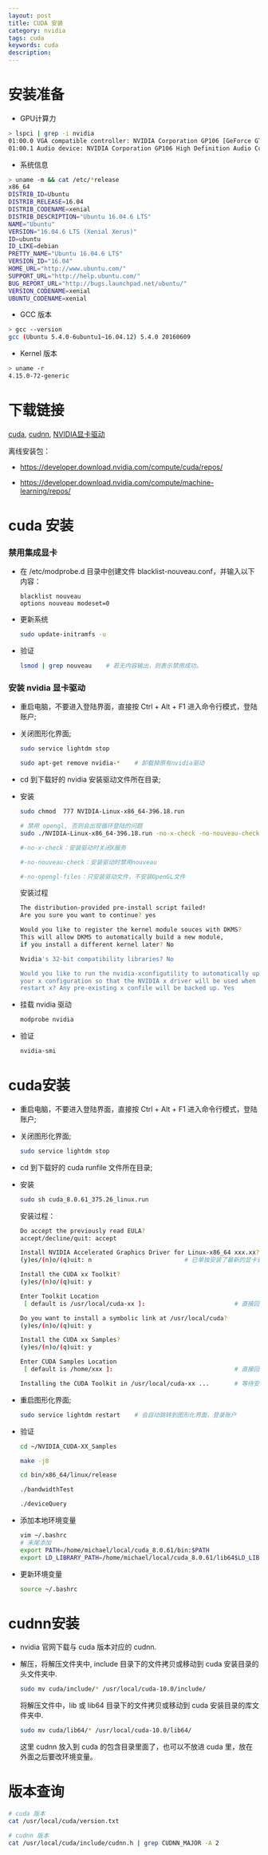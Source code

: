 ```yaml
---
layout: post
title: CUDA 安装
category: nvidia
tags: cuda
keywords: cuda
description:
---
```


# 安装准备

- GPU计算力

```bash
> lspci | grep -i nvidia
01:00.0 VGA compatible controller: NVIDIA Corporation GP106 [GeForce GTX 1060 3GB] (rev a1)
01:00.1 Audio device: NVIDIA Corporation GP106 High Definition Audio Controller (rev a1)
```

- 系统信息

```bash
> uname -m && cat /etc/*release
x86_64
DISTRIB_ID=Ubuntu
DISTRIB_RELEASE=16.04
DISTRIB_CODENAME=xenial
DISTRIB_DESCRIPTION="Ubuntu 16.04.6 LTS"
NAME="Ubuntu"
VERSION="16.04.6 LTS (Xenial Xerus)"
ID=ubuntu
ID_LIKE=debian
PRETTY_NAME="Ubuntu 16.04.6 LTS"
VERSION_ID="16.04"
HOME_URL="http://www.ubuntu.com/"
SUPPORT_URL="http://help.ubuntu.com/"
BUG_REPORT_URL="http://bugs.launchpad.net/ubuntu/"
VERSION_CODENAME=xenial
UBUNTU_CODENAME=xenial
```

- GCC 版本

```bash
> gcc --version
gcc (Ubuntu 5.4.0-6ubuntu1~16.04.12) 5.4.0 20160609
```

- Kernel 版本

```bash
> uname -r
4.15.0-72-generic
```


# 下载链接

[cuda](https://developer.nvidia.com/cuda-zone), [cudnn](https://developer.nvidia.com/cudnn), [NVIDIA显卡驱动](https://www.nvidia.cn/Download/index.aspx?lang=cn)

离线安装包：

- https://developer.download.nvidia.com/compute/cuda/repos/

- https://developer.download.nvidia.com/compute/machine-learning/repos/

# cuda 安装

### 禁用集成显卡

- 在 /etc/modprobe.d 目录中创建文件 blacklist-nouveau.conf，并输入以下内容：

    ```
    blacklist nouveau
    options nouveau modeset=0
    ```

- 更新系统

    ```bash
    sudo update-initramfs -u
    ```

- 验证

    ```bash
    lsmod | grep nouveau    # 若无内容输出，则表示禁用成功。
    ```

### 安装 nvidia 显卡驱动

- 重启电脑，不要进入登陆界面，直接按 Ctrl + Alt + F1 进入命令行模式，登陆账户;

- 关闭图形化界面;

    ```bash
    sudo service lightdm stop

    sudo apt-get remove nvidia-*    # 卸载掉原有nvidia驱动
    ```

- cd 到下载好的 nvidia 安装驱动文件所在目录;

- 安装

    ```bash
    sudo chmod  777 NVIDIA-Linux-x86_64-396.18.run

    # 禁用 opengl, 否则会出现循环登陆的问题
    sudo ./NVIDIA-Linux-x86_64-396.18.run -no-x-check -no-nouveau-check -no-opengl-files

    #-no-x-check：安装驱动时关闭X服务

    #-no-nouveau-check：安装驱动时禁用nouveau

    #-no-opengl-files：只安装驱动文件，不安装OpenGL文件

    ```

    安装过程

    ```bash
    The distribution-provided pre-install script failed!
    Are you sure you want to continue? yes

    Would you like to register the kernel module souces with DKMS?
    This will allow DKMS to automatically build a new module,
    if you install a different kernel later? No

    Nvidia's 32-bit compatibility libraries? No

    Would you like to run the nvidia-xconfigutility to automatically update
    your x configuration so that the NVIDIA x driver will be used when you
    restart x? Any pre-existing x confile will be backed up. Yes
    ```

- 挂载 nvidia 驱动

    ```bash
    modprobe nvidia
    ```

- 验证

    ```bash
    nvidia-smi
    ```

# cuda安装

- 重启电脑，不要进入登陆界面，直接按 Ctrl + Alt + F1 进入命令行模式，登陆账户;

- 关闭图形化界面;

    ```bash
    sudo service lightdm stop
    ```

- cd 到下载好的 cuda runfile 文件所在目录;

- 安装

    ```bash
    sudo sh cuda_8.0.61_375.26_linux.run
    ```

    安装过程：

    ```bash
    Do accept the previously read EULA?
    accept/decline/quit: accept

    Install NVIDIA Accelerated Graphics Driver for Linux-x86_64 xxx.xx?
    (y)es/(n)o/(q)uit: n                          # 已单独安装了最新的显卡驱动

    Install the CUDA xx Toolkit?
    (y)es/(n)o/(q)uit: y

    Enter Toolkit Location
     [ default is /usr/local/cuda-xx ]:                         # 直接回车

    Do you want to install a symbolic link at /usr/local/cuda?
    (y)es/(n)o/(q)uit: y

    Install the CUDA xx Samples?
    (y)es/(n)o/(q)uit: y

    Enter CUDA Samples Location
     [ default is /home/xxx ]:                                  # 直接回车

    Installing the CUDA Toolkit in /usr/local/cuda-xx ...       # 等待安装完成
    ```

- 重启图形化界面;

    ```bash
    sudo service lightdm restart    # 会自动跳转到图形化界面，登录账户
    ```

- 验证

    ```bash
    cd ~/NVIDIA_CUDA-XX_Samples

    make -j8

    cd bin/x86_64/linux/release

    ./bandwidthTest

    ./deviceQuery
    ```

- 添加本地环境变量

    ```bash
    vim ~/.bashrc
    # 末尾添加
    export PATH=/home/michael/local/cuda_8.0.61/bin:$PATH
    export LD_LIBRARY_PATH=/home/michael/local/cuda_8.0.61/lib64$LD_LIBRARY_PATH
    ```

- 更新环境变量

    ```bash
    source ~/.bashrc
    ```

# cudnn安装

- nvidia 官网下载与 cuda 版本对应的 cudnn.

- 解压，将解压文件夹中, include 目录下的文件拷贝或移动到 cuda 安装目录的头文件夹中.

    ```bash
    sudo mv cuda/include/* /usr/local/cuda-10.0/include/
    ```

    将解压文件中，lib 或 lib64 目录下的文件拷贝或移动到 cuda 安装目录的库文件夹中.

    ```bash
    sudo mv cuda/lib64/* /usr/local/cuda-10.0/lib64/
    ```

    这里 cudnn 放入到 cuda 的包含目录里面了，也可以不放进 cuda 里，放在外面之后要改环境变量。

# 版本查询

```bash
# cuda 版本
cat /usr/local/cuda/version.txt

# cudnn 版本
cat /usr/local/cuda/include/cudnn.h | grep CUDNN_MAJOR -A 2
```